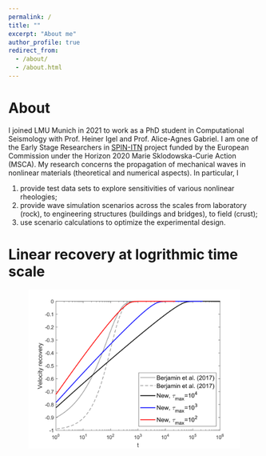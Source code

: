 ```yaml
---
permalink: /
title: ""
excerpt: "About me"
author_profile: true
redirect_from: 
  - /about/
  - /about.html
---
```


About
======
I joined LMU Munich in 2021 to work as a PhD student in Computational Seismology with Prof. Heiner Igel and Prof. Alice-Agnes Gabriel. I am one of the Early Stage Researchers in [SPIN-ITN](https://spin-itn.eu/) project funded by the European Commission under the Horizon 2020 Marie Sklodowska-Curie Action (MSCA). My research concerns the propagation of mechanical waves in nonlinear materials (theoretical and numerical aspects). In particular, I
1. provide test data sets to explore sensitivities of various nonlinear rheologies; 
1. provide wave simulation scenarios across the scales from laboratory (rock), to engineering structures (buildings and bridges), to field (crust); 
1. use scenario calculations to optimize the experimental design. 

Linear recovery at logrithmic time scale
======

<figure>
  <img src='/images/Rcovery2.svg' width="512" alt="Recovery">
</figure>

